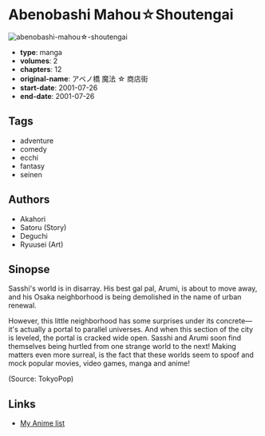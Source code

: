 # Abenobashi Mahou☆Shoutengai

![abenobashi-mahou☆-shoutengai](https://cdn.myanimelist.net/images/manga/2/169584.jpg)

-   **type**: manga
-   **volumes**: 2
-   **chapters**: 12
-   **original-name**: アベノ橋 魔法 ☆ 商店街
-   **start-date**: 2001-07-26
-   **end-date**: 2001-07-26

## Tags

-   adventure
-   comedy
-   ecchi
-   fantasy
-   seinen

## Authors

-   Akahori
-   Satoru (Story)
-   Deguchi
-   Ryuusei (Art)

## Sinopse

Sasshi's world is in disarray. His best gal pal, Arumi, is about to move away, and his Osaka neighborhood is being demolished in the name of urban renewal.

However, this little neighborhood has some surprises under its concrete—it's actually a portal to parallel universes. And when this section of the city is leveled, the portal is cracked wide open. Sasshi and Arumi soon find themselves being hurtled from one strange world to the next! Making matters even more surreal, is the fact that these worlds seem to spoof and mock popular movies, video games, manga and anime!

(Source: TokyoPop)

## Links

-   [My Anime list](https://myanimelist.net/manga/72/Abenobashi_Mahou☆Shoutengai)
